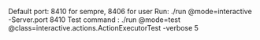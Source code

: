 

Default port: 8410 for sempre, 8406 for user
Run: ./run @mode=interactive -Server.port 8410
Test command : ./run @mode=test @class=interactive.actions.ActionExecutorTest -verbose 5
